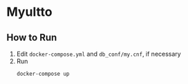 # Myultto

## How to Run
1. Edit `docker-compose.yml` and `db_conf/my.cnf`, if necessary
1. Run
    ```
    docker-compose up
    ```
